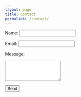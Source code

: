 ```yaml
---
layout: page
title: Contact
permalink: /contact/
---
```


<form action="https://formsubmit.co/5efa64a5290000d5db225d060bb2d0f9" method="POST">
  <input type="hidden" name="_next" value="https://lm-ai.nz/thank-you">
  <label for="name">Name:</label>
  <input type="text" id="name" name="name" required>
  
  <label for="email">Email:</label>
  <input type="email" id="email" name="email" required>
  
  <label for="message">Message:</label>
  <textarea id="message" name="message" rows="4" required></textarea>
  
  <button type="submit">Send</button>
</form>

